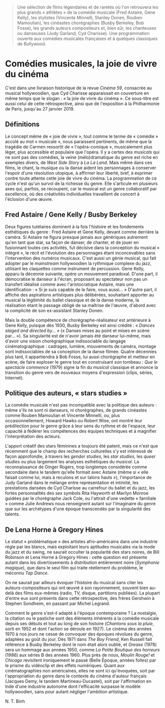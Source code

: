 > Une sélection de films légendaires et de raretés où l'on retrouvera les plus grands « athlètes » de la comédie musicale (Fred Astaire, Gene Kelly), les stylistes (Vincente Minnelli, Stanley Donen, Rouben Mamoulian), les cinéastes chorégraphes (Busby Berkeley, Bob Fosse), les grands auteurs compositeurs et, bien sûr, les chanteuses ou danseuses (Judy Garland, Cyd Charisse). Une programmation ouverte aux comédies musicales françaises et à quelques classiques de Bollywood.

# Comédies musicales, la joie de vivre du cinéma

C'est dans une livraison historique de la revue _Cinéma 59_, consacrée au musical hollywoodien, que Cyd Charisse apparaissait en couverture en même temps que le slogan : « la joie de vivre du cinéma ». Ce sous-titre est aussi celui de cette rétrospective, ainsi que de l'exposition à la Philharmonie de Paris, jusqu'au 27 janvier 2019.

## Définitions

Le concept même de « joie de vivre », tout comme le terme de « comédie » accolé au mot « musicale », nous paraissent pertinents, de même que la tragédie de Carmen ressortit de « l'opéra-comique », musicalement plus léger, plus accessible et populaire que l'opéra. Il y a certes des _musicals_ qui ne sont pas des comédies, la veine (mélo)dramatique du genre est riche en exemples divers, de _West Side Story_ à _La La Land_. Mais même dans ces films, le chant, la musique ou la danse aident les personnages à conserver l'espoir d'une résolution utopique, à affirmer leur liberté, bref, à exprimer contre toute attente cette joie de vivre du cinéma. La programmation de ce cycle n'est qu'un survol de la richesse du genre. Elle s'articule en plusieurs axes qui, parfois, se recoupent, car le musical est un genre collaboratif par excellence, où des créativités individuelles travaillent de concert à l'éclosion d'une œuvre.

## Fred Astaire / Gene Kelly / Busby Berkeley

Deux figures tutélaires dominent à la fois l'histoire et les fondements esthétiques du genre : Fred Astaire et Gene Kelly, devant comme derrière la caméra. Si Astaire ne figura presque jamais aux génériques autrement qu'en tant que star, sa façon de danser, de chanter, et de jouer en fusionnant toutes ces activités, fut décisive dans la conception du musical « intégré », le récit et l'évolution des personnages étant inconcevables sans l'intervention des numéros musicaux. C'est aussi un génie musical, qui fait adopter par le _mainstream_ hollywoodien la rythmique complexe du jazz, utilisant les claquettes comme instrument de percussion. Gene Kelly, apparu la décennie suivante, opère un mouvement paradoxal. D'une part, il démocratise le danseur à l'écran, proposant au spectateur non pas un transfert idéalisé comme avec l'aristocratique Astaire, mais une identification : « Si je suis capable de le faire, vous aussi... » D'autre part, il affiche des aspirations artistiques plus délibérées, souhaitant apporter au musical la légitimité du ballet classique et de la danse moderne, la réalisation étant le passage obligé de sa maîtrise de l'œuvre, d'abord avec la complicité de son ex-assistant Stanley Donen.

Mais la double compétence de chorégraphe-réalisateur est antérieure à Gene Kelly, puisque dès 1930, Busby Berkeley est ainsi crédité : _« Dances staged and directed by... »_ (« Danses mises au point et mises en scène par... »). Sa singularité est de n'avoir jamais été danseur lui-même, mais d'avoir une vision chorégraphique indissociable du langage cinématographique : cadrages, lumière, mouvements de caméra, montage sont indissociables de sa conception de la danse filmée. Quatre décennies plus tard, il appartiendra à Bob Fosse, lui aussi chorégraphe et metteur en scène, de faire exploser le genre tout en construisant son tombeau : _Que le spectacle commence_ (1979) signe la fin du _musical_ classique et annonce la transition du genre vers de nouveaux moyens d'expression (clips, séries, Internet).

## Politique des auteurs, « stars studies »

La comédie musicale n'est pas incompatible avec la politique des auteurs : même s'ils ne sont ni danseurs, ni chorégraphes, de grands cinéastes comme Rouben Mamoulian et Vincente Minnelli, ou, plus occasionnellement, Howard Hawks ou Robert Wise, ont montré leur prédilection pour le genre grâce à leur sens du rythme et de l'espace, leur capacité à fédérer les compétences des équipes techniques et à magnifier l'interprétation des acteurs.

L'apport créatif des stars féminines a toujours été patent, mais ce n'est que récemment que le champ des recherches culturelles s'y est intéressé de façon approfondie, à travers les _gender studies_, les _star studies_, les _queer studies_ ou plus largement les analyses esthétiques du _musical_. La reconnaissance de Ginger Rogers, trop longtemps considérée comme secondaire dans le tandem qu'elle formait avec Astaire (même si « elle faisait comme lui, mais à reculons et sur talons hauts »), l'importance de Judy Garland dans le mélange entre représentation et intimité, les prestations dansées de Cyd Charisse au carrefour du ballet et du jazz, les fortes personnalités des sex symbols Rita Hayworth et Marilyn Monroe guidées par le chorégraphe Jack Cole, ou l'attrait d'une vedette « familiale » comme Julie Andrews nous renseignent autant sur l'imaginaire du genre que sur les archétypes d'une époque transcendés par la singularité des talents.

## De Lena Horne à Gregory Hines

Le statut « problématique » des artistes afro-américains dans une industrie régie par les blancs, mais exploitant leurs aptitudes musicales via la mode du jazz et du swing, ne saurait occulter la popularité des stars noires, de Bill Robinson et Lena Horne à Gregory Hines : cette question est présente autant dans les divertissements à distribution entièrement noire (_Symphonie magique_), que dans le seul film qui traite réellement du problème, le méconnu _Tap Dance_.

On ne saurait par ailleurs évoquer l'histoire du musical sans citer les auteurs-compositeurs qui ont œuvré à son rayonnement, souvent bien au-delà des films eux-mêmes (radio, TV, disque, partitions publiées). La plupart d'entre eux sont présents dans cette rétrospective, des frères Gershwin à Stephen Sondheim, en passant par Michel Legrand.

Comment le genre s'est-il adapté à l'époque contemporaine ? La nostalgie, la citation ou le pastiche sont des éléments inhérents à la comédie musicale depuis ses débuts et tout au long de son histoire (_Chantons sous la pluie_, sorti en 1952 et dont l'action se déroule en 1927). Le cinéma des années 1970 à nos jours ne cesse de convoquer des époques révolues du genre, adaptées au goût du jour. Dès 1971 dans _The Boy Friend_, Ken Russell fait référence à Busby Berkeley dont le nom était alors oublié, et _Grease_ (1978) sera un hommage aux années 1950, comme _La Petite Boutique des horreurs_ (1986) aux séries B des années 1960. Plus près de nous, _Moulin Rouge!_ et _Chicago_ revisitent ironiquement le passé (Belle Époque, années folles) par le prisme du vidéoclip et des effets numériques. Quant aux cinématographies non américaines, elles ne sont ici qu'évoquées, soit par l'appropriation du genre dans le contexte du cinéma d'auteur français (Jacques Demy, le tandem Martineau-Ducastel), soit par l'affirmation en Inde d'une industrie autonome dont l'efficacité surpasse le modèle hollywoodien, sans pour autant négliger l'ambition artistique.

N. T. Binh
